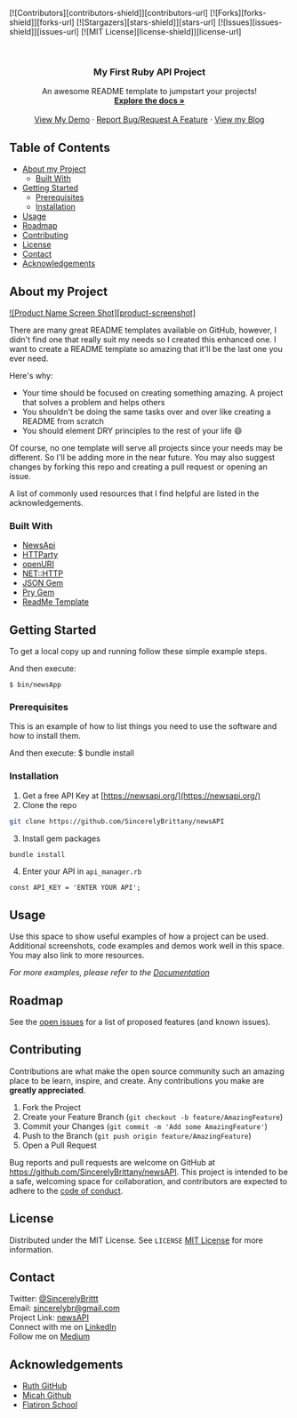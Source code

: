 
[![Contributors][contributors-shield]][contributors-url]
[![Forks][forks-shield]][forks-url]
[![Stargazers][stars-shield]][stars-url]
[![Issues][issues-shield]][issues-url]
[![MIT License][license-shield]][license-url]


<!-- PROJECT LOGO -->
<br />
<p align="center">
  <a href="">
    <!-- <img src="images/logo.png" alt="Logo" width="80" height="80"> -->
  </a>

  <h3 align="center">My First Ruby API Project</h3>

  <p align="center">
    An awesome README template to jumpstart your projects!
    <br />
    <a href="https://newsapi.org/docs"><strong>Explore the docs »</strong></a>
    <br />
    <br />
    <a href="https://youtu.be/2MunZJC2wrY">View My Demo</a>
    ·
    <a href="https://github.com/SincerelyBrittany/newsAPI/issues">Report Bug/Request A Feature</a>
    ·
    <a href="https://medium.com/@sincerelybr/my-first-flatiron-project-94824e72e39b">View my Blog</a>
  </p>
</p>



<!-- TABLE OF CONTENTS -->
## Table of Contents

* [About my Project](#about-my-project)
  * [Built With](#built-with)
* [Getting Started](#getting-started)
  * [Prerequisites](#prerequisites)
  * [Installation](#installation)
* [Usage](#usage)
* [Roadmap](#roadmap)
* [Contributing](#contributing)
* [License](#license)
* [Contact](#contact)
* [Acknowledgements](#acknowledgements)



<!-- ABOUT THE PROJECT -->
## About my Project

[![Product Name Screen Shot][product-screenshot]](https://example.com)

There are many great README templates available on GitHub, however, I didn't find one that really suit my needs so I created this enhanced one. I want to create a README template so amazing that it'll be the last one you ever need.

Here's why:
* Your time should be focused on creating something amazing. A project that solves a problem and helps others
* You shouldn't be doing the same tasks over and over like creating a README from scratch
* You should element DRY principles to the rest of your life :smile:

Of course, no one template will serve all projects since your needs may be different. So I'll be adding more in the near future. You may also suggest changes by forking this repo and creating a pull request or opening an issue.

A list of commonly used resources that I find helpful are listed in the acknowledgements.

### Built With

* [NewsApi](https://newsapi.org/)
* [HTTParty](https://github.com/jnunemaker/httparty)
* [openURI](https://ruby-doc.org/stdlib-2.5.1/libdoc/open-uri/rdoc/OpenURI.html)
* [NET::HTTP](https://ruby-doc.org/stdlib-2.7.0/libdoc/net/http/rdoc/Net/HTTP.html)
* [JSON Gem](https://rubygems.org/gems/json)
* [Pry Gem](https://rubygems.org/gems/pry/versions/0.10.3)
* [ReadMe Template](https://github.com/othneildrew/Best-README-Template#about-the-project)


<!-- GETTING STARTED -->
## Getting Started

To get a local copy up and running follow these simple example steps.

And then execute:

    $ bin/newsApp

### Prerequisites

This is an example of how to list things you need to use the software and how to install them.

And then execute:
  $ bundle install


### Installation

1. Get a free API Key at [https://newsapi.org/](https://newsapi.org/)
2. Clone the repo
```sh
git clone https://github.com/SincerelyBrittany/newsAPI
```
3. Install gem packages
```sh
bundle install
```
4. Enter your API in `api_manager.rb`
```RB
const API_KEY = 'ENTER YOUR API';
```



<!-- USAGE EXAMPLES -->
## Usage

Use this space to show useful examples of how a project can be used. Additional screenshots, code examples and demos work well in this space. You may also link to more resources.

_For more examples, please refer to the [Documentation](https://example.com)_


<!-- ROADMAP -->
## Roadmap

See the [open issues](https://github.com/SincerelyBrittany/newsAPI/issues) for a list of proposed features (and known issues).

<!-- CONTRIBUTING -->
## Contributing

Contributions are what make the open source community such an amazing place to be learn, inspire, and create. Any contributions you make are **greatly appreciated**.

1. Fork the Project
2. Create your Feature Branch (`git checkout -b feature/AmazingFeature`)
3. Commit your Changes (`git commit -m 'Add some AmazingFeature'`)
4. Push to the Branch (`git push origin feature/AmazingFeature`)
5. Open a Pull Request

Bug reports and pull requests are welcome on GitHub at https://github.com/SincerelyBrittany/newsAPI. This project is intended to be a safe, welcoming space for collaboration, and contributors are expected to adhere to the [code of conduct](https://github.com/SincerelyBrittany/template/blob/master/CODE_OF_CONDUCT.md).


<!-- LICENSE -->
## License

Distributed under the MIT License. See `LICENSE` [MIT License](https://opensource.org/licenses/MIT) for more information.

<!-- CONTACT -->
## Contact

Twitter: [@SincerelyBrittt](https://twitter.com/SincerelyBrittt)
<br>
Email: sincerelybr@gmail.com
<br>
Project Link: [newsAPI](https://github.com/SincerelyBrittany/newsAPI)
<br>
Connect with me on [LinkedIn](https://www.linkedin.com/in/sincerelybrittany/)
<br>
Follow me on [Medium](https://medium.com/@sincerelybr/my-first-flatiron-project-94824e72e39b)

<!-- ACKNOWLEDGEMENTS -->
## Acknowledgements
* [Ruth GitHub](https://github.com/Rkebede)
* [Micah Github](https://github.com/micahshute)
* [Flatiron School](https://flatironschool.com/)
